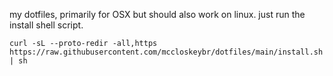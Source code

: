 my dotfiles, primarily for OSX but should also work on linux. just run the install shell script.

```
curl -sL --proto-redir -all,https https://raw.githubusercontent.com/mccloskeybr/dotfiles/main/install.sh | sh
```
